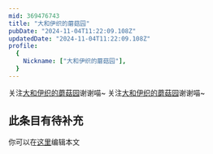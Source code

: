 ```yaml
---
mid: 369476743
title: "大和伊织的蘑菇园"
pubDate: "2024-11-04T11:22:09.108Z"
updatedDate: "2024-11-04T11:22:09.108Z"
profile:
  {
    Nickname: ["大和伊织的蘑菇园"],
  }
---
```


关注[大和伊织的蘑菇园](https://space.bilibili.com/369476743)谢谢喵~ 关注[大和伊织的蘑菇园](https://space.bilibili.com/369476743)谢谢喵~

## 此条目有待补充
你可以在[这里](https://github.com/Yuhanawa/VTuber.ICU-Content/edit/master/v/大和伊织的蘑菇园/index.md)编辑本文
